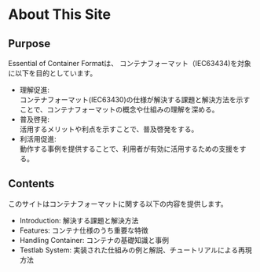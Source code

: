 # About This Site

## Purpose
Essential of Container Formatは、
コンテナフォーマット（IEC63434)を対象に以下を目的としています。
- 理解促進:  
  コンテナフォーマット(IEC63430)の仕様が解決する課題と解決方法を示すことで、コンテナフォーマットの概念や仕組みの理解を深める。
- 普及啓発:  
  活用するメリットや利点を示すことで、普及啓発をする。
- 利活用促進:  
  動作する事例を提供することで、利用者が有効に活用するための支援をする。

## Contents
このサイトはコンテナフォーマットに関する以下の内容を提供します。

- Introduction: 解決する課題と解決方法
- Features: コンテナ仕様のうち重要な特徴
- Handling Container: コンテナの基礎知識と事例
- Testlab System: 実装された仕組みの例と解説、チュートリアルによる再現方法